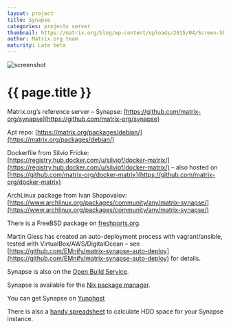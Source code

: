 ```yaml
---
layout: project
title: Synapse
categories: projects server
thumbnail: https://matrix.org/blog/wp-content/uploads/2015/04/Screen-Shot-2015-04-29-at-00.28.25-400x284.png
author: Matrix.org team
maturity: Late beta
---
```


![screenshot](https://matrix.org/blog/wp-content/uploads/2015/04/Screen-Shot-2015-04-29-at-00.28.25-1080x579.png "{{ page.title }}")

# {{ page.title }}
Matrix.org’s reference server – Synapse: [https://github.com/matrix-org/synapse](https://github.com/matrix-org/synapse)

Apt repo: [https://matrix.org/packages/debian/](https://matrix.org/packages/debian/)

Dockerfile from Silvio Fricke: [https://registry.hub.docker.com/u/silviof/docker-matrix/](https://registry.hub.docker.com/u/silviof/docker-matrix/) – also hosted on [https://github.com/matrix-org/docker-matrix](https://github.com/matrix-org/docker-matrix)

ArchLinux package from Ivan Shapovalov: [https://www.archlinux.org/packages/community/any/matrix-synapse/](https://www.archlinux.org/packages/community/any/matrix-synapse/)

There is a FreeBSD package on [freshports.org](http://www.freshports.org/net/py-matrix-synapse/).

Martin Giess has created an auto-deployment process with vagrant/ansible, tested with VirtualBox/AWS/DigitalOcean – see [https://github.com/EMnify/matrix-synapse-auto-deploy](https://github.com/EMnify/matrix-synapse-auto-deploy) for details.

Synapse is also on the [Open Build Service](https://obs.infoserver.lv/project/show/matrix-synapse).

Synapse is available for the [Nix package manager](https://github.com/NixOS/nixpkgs/blob/master/nixos/modules/services/misc/matrix-synapse.nix).

You can get Synapse on [Yunohost](https://github.com/YunoHost-Apps/synapse_ynh)

There is also a [handy spreadsheet](http://matrix.org/docs/projects/other/hdd-space-calc-for-synapse.html) to calculate HDD space for your Synapse instance.

